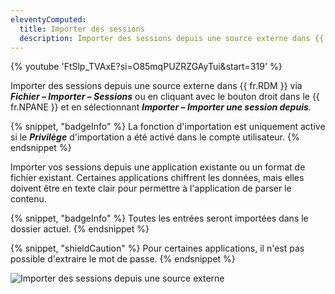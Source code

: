 ```yaml
---
eleventyComputed:
  title: Importer des sessions
  description: Importer des sessions depuis une source externe dans {{ fr.RDM }} via Fichier – Importer – Sessions ou en cliquant avec le bouton droit dans le {{ fr.NPANE }} et en sélectionnant Importer – Importer une session depuis.
---
```

{% youtube 'FtSlp_TVAxE?si=O85mqPUZRZGAyTui&amp;start=319' %}

Importer des sessions depuis une source externe dans {{ fr.RDM }} via ***Fichier – Importer – Sessions*** ou en cliquant avec le bouton droit dans le {{ fr.NPANE }} et en sélectionnant ***Importer – Importer une session depuis***.

{% snippet, "badgeInfo" %}
La fonction d'importation est uniquement active si le ***Privilège*** d'importation a été activé dans le compte utilisateur.
{% endsnippet %}

Importer vos sessions depuis une application existante ou un format de fichier existant. Certaines applications chiffrent les données, mais elles doivent être en texte clair pour permettre à l'application de parser le contenu.

{% snippet, "badgeInfo" %}
Toutes les entrées seront importées dans le dossier actuel.
{% endsnippet %}

{% snippet, "shieldCaution" %}
Pour certaines applications, il n'est pas possible d'extraire le mot de passe.
{% endsnippet %}

![Importer des sessions depuis une source externe](https://cdnweb.devolutions.net/docs/docs_en_rdm_windows_clip10036.png)
